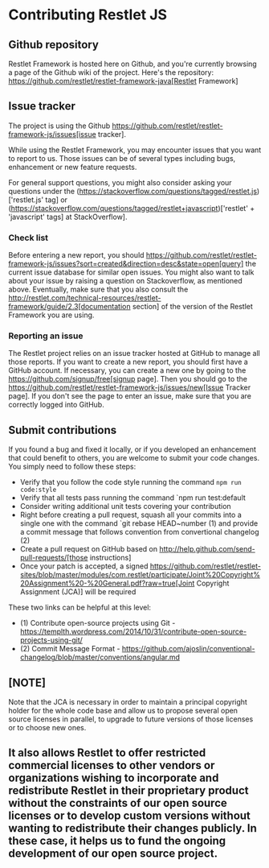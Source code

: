 # Contributing Restlet JS

## Github repository

Restlet Framework is hosted here on Github, and you're currently browsing a page of the Github wiki of the project.
Here's the repository: https://github.com/restlet/restlet-framework-java[Restlet Framework]

## Issue tracker

The project is using the Github https://github.com/restlet/restlet-framework-js/issues[issue tracker].

While using the Restlet Framework, you may encounter issues that you want to report to us. Those issues can be of several types including bugs, enhancement or new feature requests.

For general support questions, you might also consider asking your questions under the (https://stackoverflow.com/questions/tagged/restlet.js)['restlet.js' tag] or (https://stackoverflow.com/questions/tagged/restlet+javascript)['restlet' + 'javascript' tags] at StackOverflow].

### Check list

Before entering a new report, you should https://github.com/restlet/restlet-framework-js/issues?sort=created&direction=desc&state=open[query] the current issue database for similar open issues. You might also want to talk about your issue by raising a question on Stackoverflow, as mentioned above. Eventually, make sure that you also consult the http://restlet.com/technical-resources/restlet-framework/guide/2.3[documentation section] of the version of the Restlet Framework you are using.

### Reporting an issue

The Restlet project relies on an issue tracker hosted at GitHub to manage all those reports. If you want to create a new report, you should first have a GitHub account. If necessary, you can create a new one by going to the https://github.com/signup/free[signup page]. Then you should go to the https://github.com/restlet/restlet-framework-js/issues/new[Issue Tracker page]. If you don't see the page to enter an issue, make sure that you are correctly logged into GitHub.

## Submit contributions
	
If you found a bug and fixed it locally, or if you developed an enhancement that could benefit to others, you are welcome to submit your code changes. You simply need to follow these steps:

* Verify that you follow the code style running the command `npm run code:style`
* Verify that all tests pass running the command `npm run test:default
* Consider writing additional unit tests covering your contribution
* Right before creating a pull request, squash all your commits into a single one with the command `git rebase HEAD~number (1) and provide a commit
  message that follows convention from convertional changelog (2)
* Create a pull request on GitHub based on http://help.github.com/send-pull-requests/[those instructions]
* Once your patch is accepted, a signed https://github.com/restlet/restlet-sites/blob/master/modules/com.restlet/participate/Joint%20Copyright%20Assignment%20-%20General.pdf?raw=true[Joint Copyright Assignment (JCA)] will be required

These two links can be helpful at this level:

* (1) Contribute open-source projects using Git - https://templth.wordpress.com/2014/10/31/contribute-open-source-projects-using-git/
* (2) Commit Message Format - https://github.com/ajoslin/conventional-changelog/blob/master/conventions/angular.md

[NOTE]
----
Note that the JCA is necessary in order to maintain a principal copyright holder for the whole code base and allow us to propose several open source licenses in parallel, to upgrade to future versions of those licenses or to choose new ones.

It also allows Restlet to offer restricted commercial licenses to other vendors or organizations wishing to incorporate and redistribute Restlet in their proprietary product without the constraints of our open source licenses or to develop custom versions without wanting to redistribute their changes publicly. In these case, it helps us to fund the ongoing development of our open source project.
----